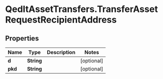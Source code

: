 # QedItAssetTransfers.TransferAssetRequestRecipientAddress

## Properties
Name | Type | Description | Notes
------------ | ------------- | ------------- | -------------
**d** | **String** |  | [optional] 
**pkd** | **String** |  | [optional] 


